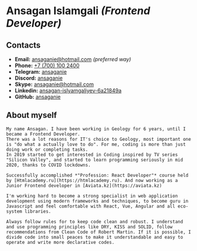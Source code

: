 # **Ansagan Islamgali** *(Frontend Developer)*

## Contacts
* **Email:** [ansaganie@hotmail.com](mailto:ansaganie@hotmail.com) *(preferred way)*
* **Phone:** [+7 (700) 100 2400](tel:+77781002400)
* **Telegram:** [ansaganie](https://t.me/ansaganie)
* **Discord:**  [ansaganie](https://discord.com/users/ansaganie#5463)
* **Skype:** [ansaganie@hotmail.com](https://join.skype.com/invite/FL1Db4wGwqSO)
* **Linkedin:** [ansagan-islyamgaliyev-6a21849a](https://www.linkedin.com/in/ansagan-islyamgaliyev-6a21849a/)
* **GitHub:** [ansaganie](https://github.com/ansaganie)

## About myself

    My name Ansagan. I have been working in Geology for 6 years, until I became a Frontend Developer. 
    There was a lot reasons for IT's choice to Geology, most important one is "do what a actually love to do". For me, coding is more than just doing work or completing tasks.
    In 2019 started to get interested in Coding inspired by TV series "Silicon Valley", and started to learn programming seriously in mid 2020, thanks to COVID lockdowns.

    Successfully accomplished *"Profession: React Developer"* course held by [Htmlacademy.ru](https://htmlacademy.ru). And now working as a Junior Frontend developer in [Aviata.kz](https://aviata.kz)

    I'm working hard to become a strong specialist in web application development using modern frameworks and techniques, to become guru in Javascript and feel comfortable with React, Vue, Angular and all eco-system libraries.

    Always follow rules for to keep code clean and robust. I understand and use programming principles like DRY, KISS and SOLID, follow recommendations from Clean Code of Robert Martin. If it is possible, I divide code into small peaces to make it understandable and easy to operate and write more declarative codes.
